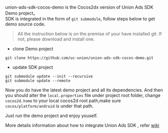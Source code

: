 union-ads-sdk-cocos-demo is the Cocos2dx version of Union Ads SDK Demo project。    
SDK is integrated in the form of `git submodule`, follow steps below to get demo source code.
 
> All the instruction below is on the premise of your have installed git. If not, please download and install one.

  * clone Demo project   
```
git clone https://github.com/uc-union/union-ads-sdk-cocos-demo.git
```

  * update SDK project     
  
```
git submodule update --init --recursive
git submodule update --remote
```
   
Now you do have the latest demo project and all its dependencies. And then you should alter the `local.properties` file under project root folder, change `cocos2d.home` to your local cocos2d root path,make sure `cocos/platform/android` is under that path.

Just run the demo project and enjoy youself.

More details information about how to integrate  Union Ads SDK , refer [wiki](https://github.com/uc-union/union-ads-sdk-cocos-demo/wiki)

